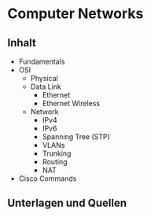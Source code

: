 # Computer Networks

## Inhalt
- Fundamentals
- OSI
  - Physical 
  - Data Link
    - Ethernet
    - Ethernet Wireless
  - Network
    - IPv4
    - IPv6
    - Spanning Tree (STP)
    - VLANs
    - Trunking
    - Routing
    - NAT
- Cisco Commands
## Unterlagen und Quellen
